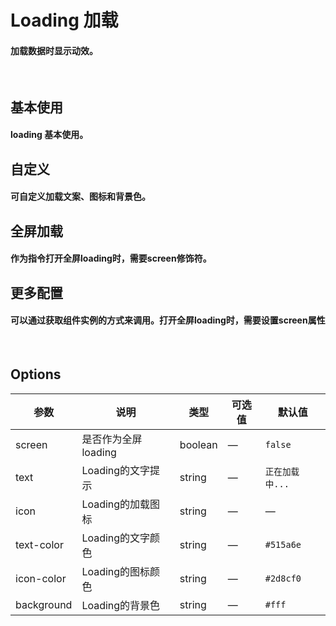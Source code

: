 <script setup>
import demo1 from './demo1.vue'
import demo2 from './demo2.vue'
import demo3 from './demo3.vue'
import demo4 from './demo4.vue'
import preview from '@/components/preview.vue'
</script>

# Loading 加载

#### 加载数据时显示动效。

<br/>

## 基本使用
#### loading 基本使用。
<div class="source">
  <demo1/>
</div>
<preview compName="loading" demoName="demo1"/>


## 自定义
#### 可自定义加载文案、图标和背景色。
<div class="source">
  <demo2/>
</div>
<preview compName="loading" demoName="demo2"/>


## 全屏加载
#### 作为指令打开全屏loading时，需要screen修饰符。
<div class="source">
  <demo3/>
</div>
<preview compName="loading" demoName="demo3"/>


## 更多配置
#### 可以通过获取组件实例的方式来调用。打开全屏loading时，需要设置screen属性
<div class="source">
  <demo4/>
</div>
<preview compName="loading" demoName="demo4"/>

<br/>

## Options
| 参数       | 说明                                | 类型              | 可选值 | 默认值           |
| ---------  | ---------------------------------- | ------------------| -----  | -------------   |
| screen     | 是否作为全屏loading                 | boolean           | —     | `false`          |
| text       | Loading的文字提示                   | string            | —     | `正在加载中...`   |
| icon       | Loading的加载图标                   | string            | —     | —                | 
| text-color | Loading的文字颜色                   | string            | —     | `#515a6e`        |
| icon-color | Loading的图标颜色                   | string            | —     | `#2d8cf0`        |
| background | Loading的背景色                     | string            | —     | `#fff`           |

<br/>